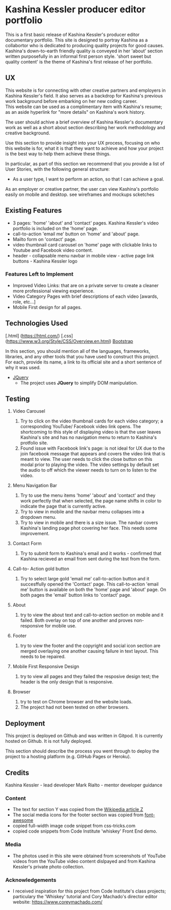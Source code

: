 # Kashina Kessler producer editor portfolio

This is a first basic release of Kashina Kessler's producer editor documentary portfolio. 
This site is designed to portray Kashina as a collabortor who is dedicated to producing quality projects for good causes. 
Kashina's down-to-earth friendly quality is conveyed in her 'about' section written purposefully in an informal first person style. 
'short sweet but quality content' is the theme of Kashina's first release of her portfolio.
 
## UX
 
This website is for connecting with other creative partners and employers in Kashina Kessler's field. 
It also serves as a backdrop for Kashina's previous work background before embarking on her new coding career.  
This website can be used as a complimentary item with Kashina's resume; as an aside hyperlink for "more details" on Kashina's work history.

The user should achive a brief overview of Kashina Kessler's documentary work as well as a short about section describing her work methodology and creative background. 

Use this section to provide insight into your UX process, focusing on who this website is for, what it is that they want to achieve and how your project is the best way to help them achieve these things.

In particular, as part of this section we recommend that you provide a list of User Stories, with the following general structure:
- As a user type, I want to perform an action, so that I can achieve a goal.

As an employer or creative partner, the user can view Kashina's portfolio easily on mobile and desktop. see wireframes and mockups scketches

## Existing Features

- 3 pages: 'home' 'about' and 'contact' pages. Kashina Kessler's video portfolio is included on the 'home' page.
- call-to-action 'email me' button on 'home' and 'about' page.
- Mailto form on 'contact' page.
- video thumbnail card carousel on 'home' page with clickable links to Youtube and Facebook video content.
- header - collapsable menu navbar in mobile view - active page link buttons - Kashina Kessler logo

### Features Left to Implement
- Improved Video Links: that are on a private server to create a cleaner more professional viewing experience.
- Video Category Pages with brief descriptions of each video [awards, role, etc...]
- Mobile First design for all pages. 

## Technologies Used
  [.html] (https://html.com/)
  [.css] (https://www.w3.org/Style/CSS/Overview.en.html)
  [Bootstrap](https://getbootstrap.com/)

In this section, you should mention all of the languages, frameworks, libraries, and any other tools that you have used to construct this project. For each, provide its name, a link to its official site and a short sentence of why it was used.

- [JQuery](https://jquery.com)
    - The project uses **JQuery** to simplify DOM manipulation.


## Testing

1. Video Carousel
    1. Try to click on the video thumbnail cards for each video category; a corresponding YouTube/ Facebook video link opens. The shortcoming to this style of displaying video is that the user leaves Kashina's 
    site and has no navigation menu to return to Kashina's protfolio site.
    2. Found issue with Facebook link's page: is not ideal for UX due to the join facebook message that appears and covers the video link that is meant to view. 
    The user needs to click the close button on this modal prior to playing the video. The video settings by default set the audio to off which the viewer needs to turn on to listen to the video. 

2. Menu Navigation Bar
    1. Try to use the menu items 'home' 'about' and 'contact' and they work perfectly that when selected, the page name shifts in color to indicate the page that is currently active. 
    2. Try to view in mobile and the navbar menu collapses into a dropdown menu.
    3. Try to view in mobile and there is a size issue. The navbar covers Kashina's landing page phot covering her face. This needs some improvement.

3. Contact Form
    1. Try to submit form to Kashina's email and it works - confirmed that Kashina recieved an email from sent during the test from the form.

4. Call-to- Action gold button
    1. Try to select large gold 'email me' call-to-action button and it succesffully opened the 'Contact' page. This call-to-action 'email me' button is available on both the 'home' page and 'about' page. 
       On both pages the 'email' button links to 'contact' page.

5. About
    1. try to view the about text and call-to-action section on mobile and it failed. Both overlay on top of one another and proves non-responsive for mobile use. 

6. Footer
    1. try to view the footer and the copyright and social icon section are merged overlaying one another causing failure in text layout. This needs to be repaired.

7. Mobile First Responsive Design
    1. try to view all pages and they failed the resposive design test; the header is the only design that is responsive.

8. Browser
    1. try to test on Chrome browser and the website loads.
    2. The project had not been tested on other browsers. 

## Deployment

This project is deployed on Github and was written in Gitpod. It is currently hosted on Github. It is not fully deployed. 

This section should describe the process you went through to deploy the project to a hosting platform (e.g. GitHub Pages or Heroku).

## Credits

Kashina Kessler - lead developer
Mark Rialto - mentor developer guidance

### Content
- The text for section Y was copied from the [Wikipedia article Z](https://en.wikipedia.org/wiki/Z)
- The social media icons for the footer section was copied from [font-awesome](https://fontawesome.com/icons?d=gallery)
- copied full-width image code snippet from css-tricks.com
- copied code snippets from Code Institute 'whiskey' Front End demo. 

### Media
- The photos used in this site were obtained from screenshots of YouTube videos from the YouTube video content dislpayed and from Kashina Kessler's private photo collection.

### Acknowledgements

- I received inspiration for this project from Code Institute's class projects; particulary the 'Whiskey' tutorial and Cory Machado's director editor website: https://www.coreymachado.com/

